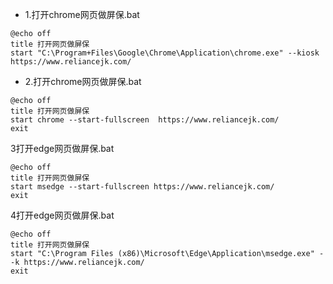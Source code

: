 - 1.打开chrome网页做屏保.bat
```
@echo off 
title 打开网页做屏保
start "C:\Program+Files\Google\Chrome\Application\chrome.exe" --kiosk https://www.reliancejk.com/
```
- 2.打开chrome网页做屏保.bat
```
@echo off 
title 打开网页做屏保
start chrome --start-fullscreen  https://www.reliancejk.com/
exit
```

3打开edge网页做屏保.bat
```
@echo off 
title 打开网页做屏保
start msedge --start-fullscreen https://www.reliancejk.com/
exit
```
4打开edge网页做屏保.bat
```
@echo off 
title 打开网页做屏保
start "C:\Program Files (x86)\Microsoft\Edge\Application\msedge.exe" --k https://www.reliancejk.com/
exit
```
